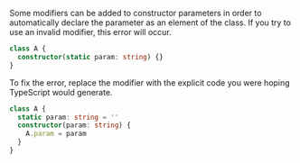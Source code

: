 Some modifiers can be added to constructor parameters in order to automatically declare the parameter as an element of the class. If you try to use an invalid modifier, this error will occur.

```ts
class A {
  constructor(static param: string) {}
}
```

To fix the error, replace the modifier with the explicit code you were hoping TypeScript would generate.

```ts
class A {
  static param: string = ''
  constructor(param: string) {
    A.param = param
  }
}
```
